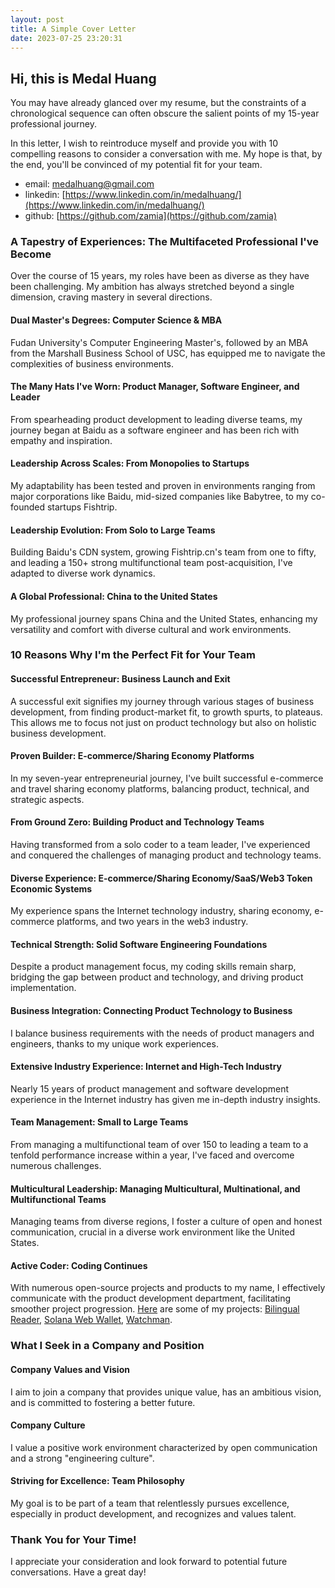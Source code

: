 ```yaml
---
layout: post
title: A Simple Cover Letter 
date: 2023-07-25 23:20:31
---
```


## Hi, this is Medal Huang

You may have already glanced over my resume, but the constraints of a chronological sequence can often obscure the salient points of my 15-year professional journey. 

In this letter, I wish to reintroduce myself and provide you with 10 compelling reasons to consider a conversation with me. My hope is that, by the end, you'll be convinced of my potential fit for your team.

* email: [medalhuang@gmail.com](mailto:medalhuang@gmail.com)
* linkedin: [https://www.linkedin.com/in/medalhuang/](https://www.linkedin.com/in/medalhuang/)
* github: [https://github.com/zamia](https://github.com/zamia)

### A Tapestry of Experiences: The Multifaceted Professional I've Become

Over the course of 15 years, my roles have been as diverse as they have been challenging. My ambition has always stretched beyond a single dimension, craving mastery in several directions.

#### Dual Master's Degrees: Computer Science & MBA
Fudan University's Computer Engineering Master's, followed by an MBA from the Marshall Business School of USC, has equipped me to navigate the complexities of business environments.

#### The Many Hats I've Worn: Product Manager, Software Engineer, and Leader
From spearheading product development to leading diverse teams, my journey began at Baidu as a software engineer and has been rich with empathy and inspiration.

#### Leadership Across Scales: From Monopolies to Startups
My adaptability has been tested and proven in environments ranging from major corporations like Baidu, mid-sized companies like Babytree, to my co-founded startups Fishtrip.

#### Leadership Evolution: From Solo to Large Teams
Building Baidu's CDN system, growing Fishtrip.cn's team from one to fifty, and leading a 150+ strong multifunctional team post-acquisition, I've adapted to diverse work dynamics.

#### A Global Professional: China to the United States
My professional journey spans China and the United States, enhancing my versatility and comfort with diverse cultural and work environments.

### 10 Reasons Why I'm the Perfect Fit for Your Team

#### Successful Entrepreneur: Business Launch and Exit
A successful exit signifies my journey through various stages of business development, from finding product-market fit, to growth spurts, to plateaus. This allows me to focus not just on product technology but also on holistic business development.

#### Proven Builder: E-commerce/Sharing Economy Platforms
In my seven-year entrepreneurial journey, I've built successful e-commerce and travel sharing economy platforms, balancing product, technical, and strategic aspects.

#### From Ground Zero: Building Product and Technology Teams
Having transformed from a solo coder to a team leader, I've experienced and conquered the challenges of managing product and technology teams.

#### Diverse Experience: E-commerce/Sharing Economy/SaaS/Web3 Token Economic Systems
My experience spans the Internet technology industry, sharing economy, e-commerce platforms, and two years in the web3 industry.

#### Technical Strength: Solid Software Engineering Foundations
Despite a product management focus, my coding skills remain sharp, bridging the gap between product and technology, and driving product implementation.

#### Business Integration: Connecting Product Technology to Business
I balance business requirements with the needs of product managers and engineers, thanks to my unique work experiences.

#### Extensive Industry Experience: Internet and High-Tech Industry
Nearly 15 years of product management and software development experience in the Internet industry has given me in-depth industry insights.

#### Team Management: Small to Large Teams
From managing a multifunctional team of over 150 to leading a team to a tenfold performance increase within a year, I've faced and overcome numerous challenges.

#### Multicultural Leadership: Managing Multicultural, Multinational, and Multifunctional Teams
Managing teams from diverse regions, I foster a culture of open and honest communication, crucial in a diverse work environment like the United States.


#### Active Coder: Coding Continues
With numerous open-source projects and products to my name, I effectively communicate with the product development department, facilitating smoother project progression. [Here](https://github.com/zamia/) are some of my projects: [Bilingual Reader](https://github.com/zamia/bilingual-reader), [Solana Web Wallet](https://github.com/zamia/laag-web-wallet), [Watchman](https://github.com/fishtrip/watchman).


### What I Seek in a Company and Position

#### Company Values and Vision
I aim to join a company that provides unique value, has an ambitious vision, and is committed to fostering a better future.

#### Company Culture
I value a positive work environment characterized by open communication and a strong "engineering culture".

#### Striving for Excellence: Team Philosophy
My goal is to be part of a team that relentlessly pursues excellence, especially in product development, and recognizes and values talent.

### Thank You for Your Time!
I appreciate your consideration and look forward to potential future conversations. Have a great day!


